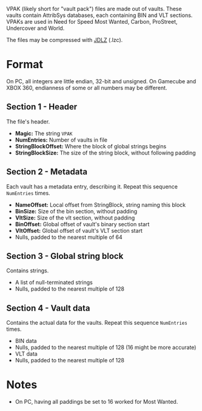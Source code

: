 VPAK (likely short for "vault pack") files are made out of vaults. These vaults contain AttribSys databases, each containing BIN and VLT sections. VPAKs are used in Need for Speed Most Wanted, Carbon, ProStreet, Undercover and World.

The files may be compressed with [JDLZ](../JDLZ/) (.lzc).

# Format
On PC, all integers are little endian, 32-bit and unsigned. On Gamecube and XBOX 360, endianness of some or all numbers may be different.

## Section 1 - Header
The file's header.

* **Magic:** The string `VPAK`
* **NumEntries:** Number of vaults in file
* **StringBlockOffset:** Where the block of global strings begins
* **StringBlockSize:** The size of the string block, without following padding

## Section 2 - Metadata
Each vault has a metadata entry, describing it. Repeat this sequence `NumEntries` times.

* **NameOffset:** Local offset from StringBlock, string naming this block
* **BinSize:** Size of the bin section, without padding
* **VltSize:** Size of the vlt section, without padding
* **BinOffset:** Global offset of vault's binary section start
* **VltOffset:** Global offset of vault's VLT section start
* Nulls, padded to the nearest multiple of 64

## Section 3 - Global string block
Contains strings.

* A list of null-terminated strings
* Nulls, padded to the nearest multiple of 128

## Section 4 - Vault data
Contains the actual data for the vaults. Repeat this sequence `NumEntries` times.

* BIN data
* Nulls, padded to the nearest multiple of 128 (16 might be more accurate)
* VLT data
* Nulls, padded to the nearest multiple of 128

# Notes  
* On PC, having all paddings be set to 16 worked for Most Wanted.
